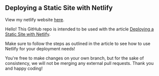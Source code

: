 ## Deploying a Static Site with Netlify

View my netlify website [here](https://netify-deploying-static-site-321.netlify.app/).


Hello! This GitHub repo is intended to be used with the article [Deploying a Static Site with Netlify](https://www.codecademy.com/articles/deploying-a-static-site-with-netlify).

Make sure to follow the steps as outlined in the article to see how to use Netlify for your deployment needs!

You're free to make changes on your own branch, but for the sake of consistency, we will not be merging any external pull requests. Thank you and happy coding!
